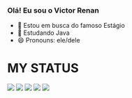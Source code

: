 ### Olá! Eu sou o Victor Renan 

- 🔭 Estou em busca do famoso Estágio
- 🌱 Estudando Java 
- 😄 Pronouns: ele/dele


# MY STATUS
[![](https://github.com/V-Renan/github-profile-summary-cards-example/master/profile-summary-card-output/darcula/0-profile-details.svg)](https://github.com/V-Renan/github-profile-summary-cards)
[![](https://github.com/V-Renan/github-profile-summary-cards-example/master/profile-summary-card-output/darcula/1-repos-per-language.svg)](https://github.com/V-Renan/github-profile-summary-cards) [![](https://github.com/V-Renan/github-profile-summary-cards-example/master/profile-summary-card-output/darcula/2-most-commit-language.svg)](https://github.com/V-Renan/github-profile-summary-cards)
[![](https://github.com/V-Renan/github-profile-summary-cards-example/master/profile-summary-card-output/darcula/3-stats.svg)](https://github.com/V-Renan/github-profile-summary-cards) [![](https://github.com/V-Renan/github-profile-summary-cards-example/master/profile-summary-card-output/darcula/4-productive-time.svg)](https://github.com/V-Renan/github-profile-summary-cards)

